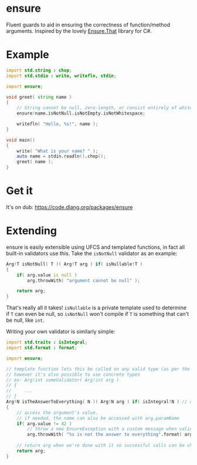 # ensure

Fluent guards to aid in ensuring the correctness of function/method arguments. Inspired by the lovely [Ensure.That](https://github.com/danielwertheim/Ensure.That) library for C#.

# Example

```d
import std.string : chop;
import std.stdio : write, writefln, stdin;

import ensure;

void greet( string name )
{
    // String cannot be null, zero-length, or consist entirely of whitespace characters.
    ensure!name.isNotNull.isNotEmpty.isNotWhitespace;

    writefln( "Hello, %s!", name );
}

void main()
{
    write( "What is your name? " );
    auto name = stdin.readln().chop();
    greet( name );
}
```

# Get it

It's on dub: https://code.dlang.org/packages/ensure

# Extending

ensure is easily extensible using UFCS and templated functions, in fact all built-in validators use this. Take the `isNotNull` validator as an example:

```d
Arg!T isNotNull( T )( Arg!T arg ) if( isNullable!T )
{
    if( arg.value is null )
        arg.throwWith( "argument cannot be null" );

    return arg;
}
```

That's really all it takes! `isNullable` is a private template used to determine if `T` can even be null, so `isNotNull` won't compile if `T` is something that can't be null, like `int`.

Writing your own validator is similarly simple:

```d
import std.traits : isIntegral;
import std.format : format;

import ensure;

// template function lets this be called on any valid type (as per the template guard)
// however it's also possible to use concrete types
// ex: Arg!int someValidator( Arg!int arg )
// {
//     ...
// }
Arg!N isTheAnswerToEverything( N )( Arg!N arg ) if( isIntegral!N ) // only for integer numbers
{
    // access the argument's value.
    // if needed, the name can also be accessed with arg.paramName
    if( arg.value != 42 )
        // throw a new EnsureException with a custom message when validation fails.
        arg.throwWith( "%s is not the answer to everything".format( arg.value ) );
    
    // return arg when we're done with it so successful calls can be chained as above in the greet example.
    return arg;
}
```